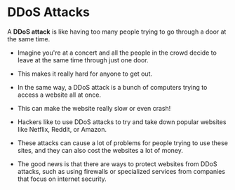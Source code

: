 # DDoS Attacks

A **DDoS attack** is like having too many people trying to go through a door at the same time.

* Imagine you're at a concert and all the people in the crowd decide to leave at the same time through just one door. 

* This makes it really hard for anyone to get out.

* In the same way, a DDoS attack is a bunch of computers trying to access a website all at once.

* This can make the website really slow or even crash!

* Hackers like to use DDoS attacks to try and take down popular websites like Netflix, Reddit, or Amazon.

* These attacks can cause a lot of problems for people trying to use these sites, and they can also cost the websites a lot of money.

* The good news is that there are ways to protect websites from DDoS attacks, such as using firewalls or specialized services from companies that focus on internet security.
